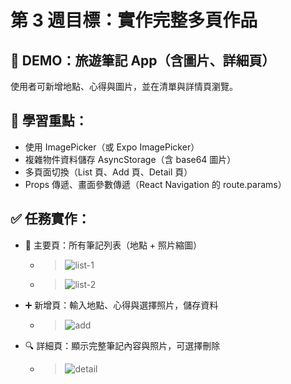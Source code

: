 # 第 3 週目標：實作完整多頁作品
## 🎯 DEMO：旅遊筆記 App（含圖片、詳細頁）
使用者可新增地點、心得與圖片，並在清單與詳情頁瀏覽。

## 📌 學習重點：
* 使用 ImagePicker（或 Expo ImagePicker）
* 複雜物件資料儲存 AsyncStorage（含 base64 圖片）
* 多頁面切換（List 頁、Add 頁、Detail 頁）
* Props 傳遞、畫面參數傳遞（React Navigation 的 route.params）

## ✅ 任務實作：
* 📒 主要頁：所有筆記列表（地點 + 照片縮圖）
  * > ![list-1](images/list1.png)
  * > ![list-2](images/list2.png)
* ➕ 新增頁：輸入地點、心得與選擇照片，儲存資料
  * > ![add](images/add.png)
* 🔍 詳細頁：顯示完整筆記內容與照片，可選擇刪除
  * > ![detail](images/detail.png)